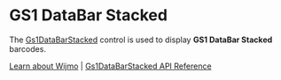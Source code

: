 GS1 DataBar Stacked
===================

The [Gs1DataBarStacked](https://www.grapecity.com/wijmo/api/classes/wijmo_barcode_composite.gs1databarstacked.html) control is used to display **GS1 DataBar Stacked** barcodes.

[Learn about Wijmo](https://www.grapecity.com/wijmo) | [Gs1DataBarStacked API Reference](https://www.grapecity.com/wijmo/api/classes/wijmo_barcode_composite.gs1databarstacked.html)